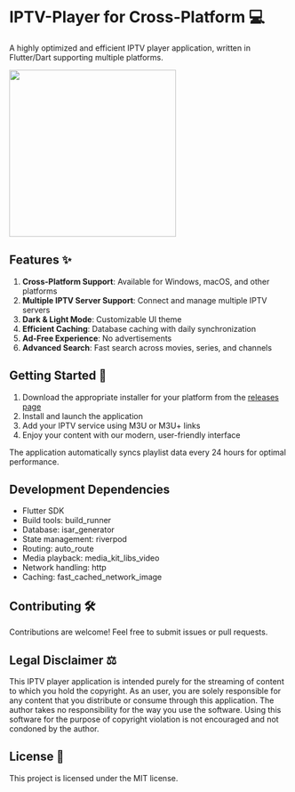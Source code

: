 # IPTV-Player for Cross-Platform :computer:

A highly optimized and efficient IPTV player application, written in Flutter/Dart supporting multiple platforms.

<img src="https://raw.githubusercontent.com/pauli2406/iptv_player/main/assets/logo/iptv_logo_2.png" width="300">

## Features :sparkles:

1. **Cross-Platform Support**: Available for Windows, macOS, and other platforms
2. **Multiple IPTV Server Support**: Connect and manage multiple IPTV servers
3. **Dark & Light Mode**: Customizable UI theme
4. **Efficient Caching**: Database caching with daily synchronization
5. **Ad-Free Experience**: No advertisements
6. **Advanced Search**: Fast search across movies, series, and channels

## Getting Started :rocket:

1. Download the appropriate installer for your platform from the [releases page](https://github.com/pauli2406/iptv_player/releases)
2. Install and launch the application
3. Add your IPTV service using M3U or M3U+ links
4. Enjoy your content with our modern, user-friendly interface

The application automatically syncs playlist data every 24 hours for optimal performance.

## Development Dependencies

- Flutter SDK
- Build tools: build_runner
- Database: isar_generator
- State management: riverpod
- Routing: auto_route
- Media playback: media_kit_libs_video
- Network handling: http
- Caching: fast_cached_network_image

## Contributing :hammer_and_wrench:

Contributions are welcome! Feel free to submit issues or pull requests.

## Legal Disclaimer :balance_scale:

This IPTV player application is intended purely for the streaming of content to which you hold the copyright. As an
user, you are solely responsible for any content that you distribute or consume through this application. The author
takes no responsibility for the way you use the software. Using this software for the purpose of copyright violation is
not encouraged and not condoned by the author.

## License :page_with_curl:

This project is licensed under the MIT license.